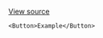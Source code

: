 [View source](https://github.com/a-type/studs/blob/master/example/components/Button.js)

```
<Button>Example</Button>
```
